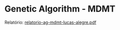 # Genetic Algorithm - MDMT

Relatório:
 [relatorio-ag-mdmt-lucas-alegre.pdf](https://github.com/LucasAlegre/genetic-algorithm-mdmt/blob/master/relatorio-ag-mdmt-lucas-alegre.pdf)
